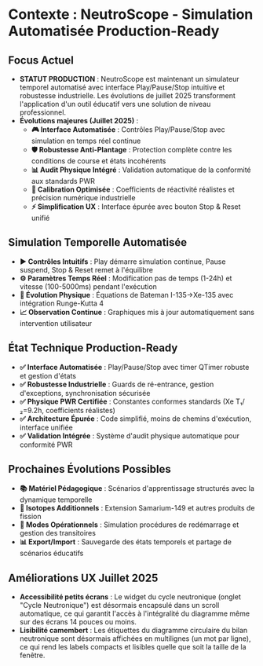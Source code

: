 # Contexte : NeutroScope - Simulation Automatisée Production-Ready

## Focus Actuel
- **STATUT PRODUCTION** : NeutroScope est maintenant un simulateur temporel automatisé avec interface Play/Pause/Stop intuitive et robustesse industrielle. Les évolutions de juillet 2025 transforment l'application d'un outil éducatif vers une solution de niveau professionnel.
- **Évolutions majeures (Juillet 2025)** :
  - **🎮 Interface Automatisée** : Contrôles Play/Pause/Stop avec simulation en temps réel continue
  - **🛡️ Robustesse Anti-Plantage** : Protection complète contre les conditions de course et états incohérents  
  - **📊 Audit Physique Intégré** : Validation automatique de la conformité aux standards PWR
  - **🔧 Calibration Optimisée** : Coefficients de réactivité réalistes et précision numérique industrielle
  - **⚡ Simplification UX** : Interface épurée avec bouton Stop & Reset unifié

## Simulation Temporelle Automatisée
- **▶️ Contrôles Intuitifs** : Play démarre simulation continue, Pause suspend, Stop & Reset remet à l'équilibre
- **⚙️ Paramètres Temps Réel** : Modification pas de temps (1-24h) et vitesse (100-5000ms) pendant l'exécution
- **🔬 Évolution Physique** : Équations de Bateman I-135→Xe-135 avec intégration Runge-Kutta 4
- **📈 Observation Continue** : Graphiques mis à jour automatiquement sans intervention utilisateur

## État Technique Production-Ready
- **✅ Interface Automatisée** : Play/Pause/Stop avec timer QTimer robuste et gestion d'états
- **✅ Robustesse Industrielle** : Guards de ré-entrance, gestion d'exceptions, synchronisation sécurisée
- **✅ Physique PWR Certifiée** : Constantes conformes standards (Xe T₁/₂=9.2h, coefficients réalistes)
- **✅ Architecture Épurée** : Code simplifié, moins de chemins d'exécution, interface unifiée
- **✅ Validation Intégrée** : Système d'audit physique automatique pour conformité PWR

## Prochaines Évolutions Possibles
- **📚 Matériel Pédagogique** : Scénarios d'apprentissage structurés avec la dynamique temporelle
- **🔬 Isotopes Additionnels** : Extension Samarium-149 et autres produits de fission
- **🎯 Modes Opérationnels** : Simulation procédures de redémarrage et gestion des transitoires
- **📊 Export/Import** : Sauvegarde des états temporels et partage de scénarios éducatifs 

## Améliorations UX Juillet 2025
- **Accessibilité petits écrans** : Le widget du cycle neutronique (onglet "Cycle Neutronique") est désormais encapsulé dans un scroll automatique, ce qui garantit l'accès à l'intégralité du diagramme même sur des écrans 14 pouces ou moins.
- **Lisibilité camembert** : Les étiquettes du diagramme circulaire du bilan neutronique sont désormais affichées en multilignes (un mot par ligne), ce qui rend les labels compacts et lisibles quelle que soit la taille de la fenêtre. 